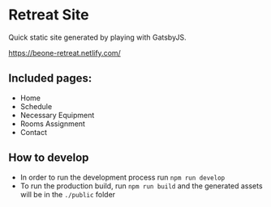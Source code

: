 # Retreat Site
Quick static site generated by playing with GatsbyJS.

https://beone-retreat.netlify.com/

## Included pages:
- Home
- Schedule
- Necessary Equipment
- Rooms Assignment
- Contact

## How to develop
- In order to run the development process run `npm run develop`
- To run the production build, run `npm run build` and the generated assets will be in the `./public` folder
